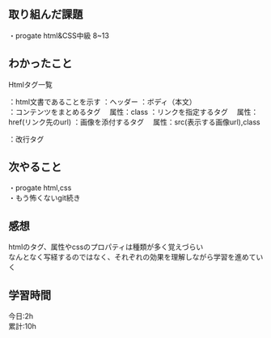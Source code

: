 ## 取り組んだ課題
・progate html&CSS中級 8~13  

## わかったこと
Htmlタグ一覧  
<html>：html文書であることを示す  
<head>：ヘッダー  
<body>：ボディ（本文）  
<div>：コンテンツをまとめるタグ  
　属性：class  
<a>：リンクを指定するタグ  
　属性：href(リンク先のurl)  
<img>：画像を添付するタグ  
　属性：src(表示する画像url),class  
<p>：改行タグ  

## 次やること
・progate  html,css    
・もう怖くないgit続き    

## 感想
htmlのタグ、属性やcssのプロパティは種類が多く覚えづらい  
なんとなく写経するのではなく、それぞれの効果を理解しながら学習を進めていく  

## 学習時間
今日:2h  
累計:10h

